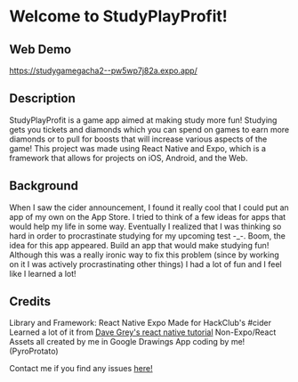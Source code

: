 # Welcome to StudyPlayProfit!

## Web Demo
https://studygamegacha2--pw5wp7j82a.expo.app/

## Description 
StudyPlayProfit is a game app aimed at making study more fun! Studying gets you tickets and diamonds which you can spend on games to earn more diamonds or to pull for boosts that will increase various aspects of the game! This project was made using React Native and Expo, which is a framework that allows for projects on iOS, Android, and the Web.

## Background
When I saw the cider announcement, I found it really cool that I could put an app of my own on the App Store. I tried to think of a few ideas for apps that would help my life in some way. Eventually I realized that I was thinking so hard in order to procrastinate studying for my upcoming test -_-. Boom, the idea for this app appeared. Build an app that would make studying fun! Although this was a really ironic way to fix this problem (since by working on it I was actively procrastinating other things) I had a lot of fun and I feel like I learned a lot!

## Credits
Library and Framework: React Native Expo
Made for HackClub's #cider
Learned a lot of it from [Dave Grey's react native tutorial](https://www.youtube.com/watch?v=sm5Y7Vtuihg)
Non-Expo/React Assets all created by me in Google Drawings
App coding by me! (PyroProtato)

Contact me if you find any issues [here!](https://docs.google.com/forms/d/e/1FAIpQLSdCm5gdaYRqIKPz8AOoM9NKf9Uf4t5mYkj_-YHweBSsPEDQ2A/viewform?usp=header)
